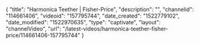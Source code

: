 {
    "title": "Harmonica Teether | Fisher-Price",
    "description": "",
    "channelid": "114661406",
    "videoid": "157795744",
    "date_created": "1522779102",
    "date_modified": "1522970635",
    "type": "captivate",
    "layout": "channelVideo",
    "url": "\/latest-videos\/harmonica-teether-fisher-price\/114661406-157795744"
}